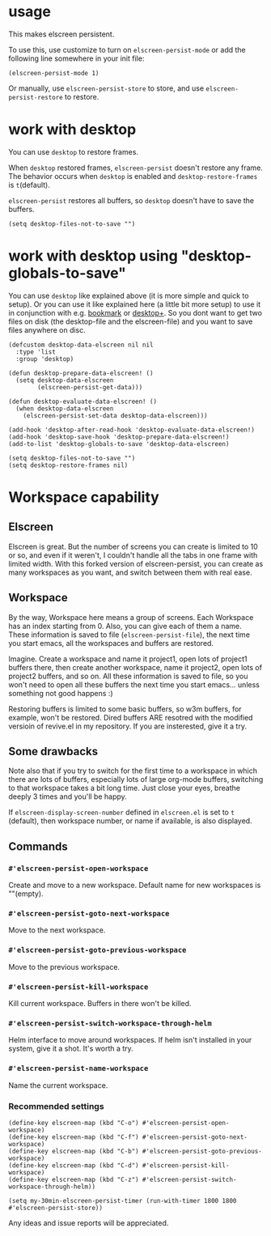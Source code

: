 usage
=====

This makes elscreen persistent.

To use this, use customize to turn on `elscreen-persist-mode`
or add the following line somewhere in your init file:

    (elscreen-persist-mode 1)

Or manually, use `elscreen-persist-store` to store,
and use `elscreen-persist-restore` to restore.

work with desktop
=================

You can use `desktop` to restore frames.

When `desktop` restored frames, `elscreen-persist` doesn't restore any frame.
The behavior occurs when `desktop` is enabled and `desktop-restore-frames` is `t`(default).

`elscreen-persist` restores all buffers, so `desktop` doesn't have to save the buffers.

    (setq desktop-files-not-to-save "")

work with desktop using "desktop-globals-to-save"
=================================================

You can use `desktop` like explained above (it is more simple and quick to setup). Or you
can use it like explained here (a little bit more setup) to use it in conjunction with
e.g. [bookmark](http://www.emacswiki.org/emacs/BookmarkPlus#toc7) or
[desktop+](https://github.com/ffevotte/desktop-plus). So you dont want to get two files on
disk (the desktop-file and the elscreen-file) and you want to save files anywhere on disc.

```elisp
(defcustom desktop-data-elscreen nil nil
  :type 'list
  :group 'desktop)

(defun desktop-prepare-data-elscreen! ()
  (setq desktop-data-elscreen
        (elscreen-persist-get-data)))

(defun desktop-evaluate-data-elscreen! ()
  (when desktop-data-elscreen
    (elscreen-persist-set-data desktop-data-elscreen)))

(add-hook 'desktop-after-read-hook 'desktop-evaluate-data-elscreen!)
(add-hook 'desktop-save-hook 'desktop-prepare-data-elscreen!)
(add-to-list 'desktop-globals-to-save 'desktop-data-elscreen)

(setq desktop-files-not-to-save "")
(setq desktop-restore-frames nil)
```

# Workspace capability
## Elscreen
Elscreen is great. But the number of screens you can create is limited
to 10 or so, and even if it weren't, I couldn't handle all the tabs in
one frame with limited width. With this forked version of
elscreen-persist, you can create as many workspaces as you want, and
switch between them with real ease.

## Workspace
By the way, Workspace here means a group of screens. Each Workspace
has an index starting from 0. Also, you can give each of them a
name. These information is saved to file (`elscreen-persist-file`),
the next time you start emacs, all the workspaces and buffers are
restored.

Imagine. Create a workspace and name it project1, open lots of
project1 buffers there, then create another workspace, name it
project2, open lots of project2 buffers, and so on. All these
information is saved to file, so you won't need to open all these
buffers the next time you start emacs... unless something not good
happens :)

Restoring buffers is limited to some basic buffers, so w3m buffers,
for example, won't be restored. Dired buffers ARE resotred with the
modified versioin of revive.el in my repository. If you are
insterested, give it a try.

## Some drawbacks
Note also that if you try to switch for the first time to a workspace
in which there are lots of buffers, especially lots of large org-mode
buffers, switching to that workspace takes a bit long time. Just close
your eyes, breathe deeply 3 times and you'll be happy.

If `elscreen-display-screen-number` defined in `elscreen.el` is set to
`t` (default), then workspace number, or name if available, is also
displayed.

## Commands
### `#'elscreen-persist-open-workspace`
Create and move to a new workspace. Default name for new workspaces is
""(empty).

### `#'elscreen-persist-goto-next-workspace`
Move to the next workspace.

### `#'elscreen-persist-goto-previous-workspace`
Move to the previous workspace.

### `#'elscreen-persist-kill-workspace`
Kill current workspace. Buffers in there won't be killed.

### `#'elscreen-persist-switch-workspace-through-helm`
Helm interface to move around workspaces. If helm isn't installed in
your system, give it a shot. It's worth a try.

### `#'elscreen-persist-name-workspace`
Name the current workspace.

### Recommended settings
```elisp
(define-key elscreen-map (kbd "C-o") #'elscreen-persist-open-workspace)
(define-key elscreen-map (kbd "C-f") #'elscreen-persist-goto-next-workspace)
(define-key elscreen-map (kbd "C-b") #'elscreen-persist-goto-previous-workspace)
(define-key elscreen-map (kbd "C-d") #'elscreen-persist-kill-workspace)
(define-key elscreen-map (kbd "C-z") #'elscreen-persist-switch-workspace-through-helm))

(setq my-30min-elscreen-persist-timer (run-with-timer 1800 1800 #'elscreen-persist-store))

```

Any ideas and issue reports will be appreciated.

